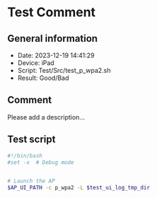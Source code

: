 # Test Comment

## General information

- Date:       2023-12-19 14:41:29
- Device:     iPad
- Script:     Test/Src/test_p_wpa2.sh
- Result:     Good/Bad

## Comment

Please add a description...

## Test script

```bash
#!/bin/bash
#set -x  # Debug mode


# Launch the AP
$AP_UI_PATH -c p_wpa2 -L $test_ui_log_tmp_dir
```
